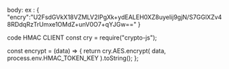 body:
ex : {
"encry":"U2FsdGVkX18VZMLV2IPgXk+ydEALEH0XZ8uyelij9gjN/S7GGlXZv48RDdqRzTrUmxe1OMdZ+unV0O7+qYJGw=="
}


code HMAC CLIENT
const cry = require("crypto-js");

const encrypt = (data) => {
  return cry.AES.encrypt(
    data,
    process.env.HMAC_TOKEN_KEY
  ).toString();
};
